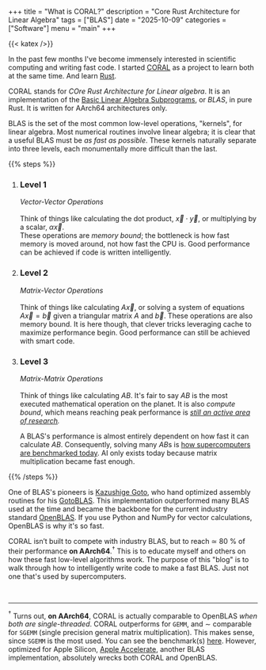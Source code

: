+++ 
title = "What is CORAL?" 
description = "Core Rust Architecture for Linear Algebra" 
tags = ["BLAS"]
date = "2025-10-09" 
categories = ["Software"] 
menu = "main"
+++

{{< katex />}}

In the past few months I've become immensely interested in scientific computing
and writing fast code. I started [CORAL](https://github.com/devdeliw/CORAL) as a project to learn both at the same
time. And learn [Rust](https://rust-lang.org). 

CORAL stands for *COre Rust Architecture for Linear algebra*. It is an
implementation of the [Basic Linear Algebra
Subprograms](https://en.wikipedia.org/wiki/Basic_Linear_Algebra_Subprograms), or
*BLAS*, in pure Rust. It is written for AArch64 architectures only.

BLAS is the set of the most common low-level operations, "kernels", for linear
algebra. Most numerical routines involve linear algebra; it is clear
that a useful BLAS must be *as fast as possible*. These kernels naturally separate 
into three levels, each monumentally more difficult than the last. 

{{% steps %}} 
1. ### Level 1 
    *Vector-Vector Operations* <br><br>
    Think of things like calculating the dot product, $\vec{x} \cdot \vec{y}$, 
    or multiplying by a scalar, $\alpha \vec{x}$. <br> 
    These operations are *memory bound*; the bottleneck is how fast memory 
    is moved around, not how fast the CPU is. Good performance can be achieved 
    if code is written intelligently.

2. ### Level 2 
    *Matrix-Vector Operations* <br><br> 
    Think of things like calculating $A\vec{x}$, or solving a system of
    equations $A\vec{x} = \vec{b}$ given a triangular matrix
    $A$ and $\vec{b}$. These operations are also memory bound. It is here
    though, that clever tricks leveraging cache to maximize performance begin.
    Good performance can still be achieved with smart code.

3. ### Level 3 
    *Matrix-Matrix Operations* <br><br> 
    Think of things like calculating $AB$. It's fair to say $AB$ is
    the most executed mathematical operation on the planet. It is also *compute bound*, which means 
    reaching peak performance is *[still an active area of research](https://en.wikipedia.org/wiki/Computational_complexity_of_matrix_multiplication).*
    
    A BLAS's performance is almost entirely dependent on how fast it can 
    calculate $AB$. Consequently, solving many $AB$s is [how supercomputers are
    benchmarked today](https://en.wikipedia.org/wiki/LINPACK_benchmarks). AI
    only exists today because matrix multiplication became fast enough. 
    

{{% /steps %}}

One of BLAS's pioneers is [Kazushige
Goto](https://en.wikipedia.org/wiki/Kazushige_Goto), who hand optimized assembly
routines for his [GotoBLAS](https://www.cs.utexas.edu/~flame/pubs/GotoTOMS_final.pdf). 
This implementation outperformed many BLAS used at the time and became the
backbone for the current industry standard [OpenBLAS](https://github.com/OpenMathLib/OpenBLAS). 
If you use Python and NumPy for vector calculations, OpenBLAS is why it's so fast. 

CORAL isn’t built to compete with industry BLAS, but to reach $\simeq$ 80 % of their
performance **on AArch64**.$^\dagger$ This is to educate myself and others on how these 
fast low-level algorithms work. The purpose of this "blog" is to walk through how to
intelligently write code to make a fast BLAS. Just not one that's used by
supercomputers.

<br>

--- 
$^\dagger$ Turns out, **on AArch64**, CORAL is actually comparable to OpenBLAS
*when both are single-threaded*. CORAL outperforms for `GEMM`, and $\sim$
comparable for `SGEMM` (single precision general matrix multiplication). This makes sense,
since `SGEMM` is the most used. You can see the benchmark(s)
[here](https://github.com/devdeliw/CORAL/blob/main/benches/plots/). 
However, optimized for Apple Silicon, [Apple
Accelerate](https://developer.apple.com/documentation/accelerate), another BLAS
implementation, absolutely wrecks both CORAL and OpenBLAS. 

